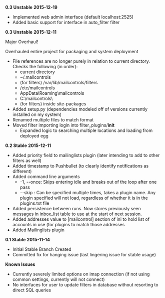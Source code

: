 __0.3 Unstable__
__2015-12-19__

* Implemented web admin interface (default localhost:2525)
* Added basic support for interface in auto_filter filter

__0.3 Unstable__
__2015-12-11__

Major Overhaul!

Overhauled entire project for packaging and system deployment

* File references are no longer purely in relation to current directory. Checks the following (in order):
  * current directory
  * ~/.mailcontrols
  * (for filters) /var/lib/mailcontrols/filters
  * /etc/mailcontrols
  * AppData\Roaming\mailcontrols
  * C:\mailcontrols\
  * (for filters) inside site-packages
* Added setup.py (dependencies modeled off of versions currently installed on my system)
* Renamed multiple files to match format
* Moved filter importing login into filter_plugins/__init__
  * Expanded logic to searching multiple locations and loading from deployed egg

__0.2 Stable__
__2015-12-11__

* Added priority field to mailinglists plugin (later intending to add to other filters as well)
* Added timestamp to Pushbullet (to clearly identify notifications as different)
* Added command line arguments
    * -1, --once: Skips entering idle and breaks out of the loop after one pass
    * --skip <plugin>: Can be specified multiple times, takes a plugin name.
        Any plugin specified will not load, regardless of whether it is in the 
        plugins.txt file
* Added persistence between runs. Now stores previously seen messages
  in inbox_list table to use at the start of next session.
* Added addresses value to [mailcontrol] section of ini to hold list
  of accounts in use (for plugins to match those addresses
* Added Mailinglists plugin

__0.1 Stable__
__2015-11-14__

* Initial Stable Branch Created
* Committed fix for hanging issue (last lingering issue for stable usage)

**Known Issues**

* Currently severely limited options on imap connection 
  (if not using common settings, currently will not connect)
* No interfaces for user to update filters in database without
  resorting to direct SQL queries